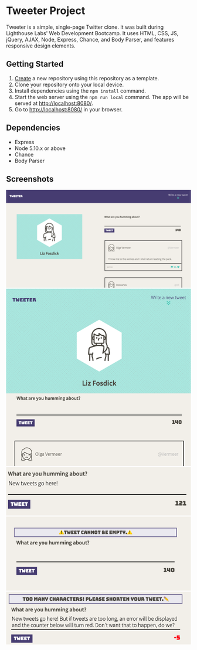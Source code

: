 # Tweeter Project

Tweeter is a simple, single-page Twitter clone. It was built during Lighthouse Labs' Web Development Bootcamp. It uses HTML, CSS, JS, jQuery, AJAX, Node, Express, Chance, and Body Parser, and features responsive design elements.

## Getting Started

1. [Create](https://docs.github.com/en/repositories/creating-and-managing-repositories/creating-a-repository-from-a-template) a new repository using this repository as a template.
2. Clone your repository onto your local device.
3. Install dependencies using the `npm install` command.
3. Start the web server using the `npm run local` command. The app will be served at <http://localhost:8080/>.
4. Go to <http://localhost:8080/> in your browser.

## Dependencies

- Express
- Node 5.10.x or above
- Chance
- Body Parser

## Screenshots

!["Screenshot of 1024px display"](https://github.com/lizfosdick/tweeter/blob/master/docs/1024-display-screenshot.png)
!["Screenshot of responsive tablet display"](https://github.com/lizfosdick/tweeter/blob/master/docs/Responsive-tablet-display.png)
!["Screenshot of new tweet form"](https://github.com/lizfosdick/tweeter/blob/master/docs/New-tweet-form.png)
!["Screenshot of empty tweet error"](https://github.com/lizfosdick/tweeter/blob/master/docs/Empty-tweet-error.png)
!["Screenshot of too many characters error"](https://github.com/lizfosdick/tweeter/blob/master/docs/Too-many-characters-error.png)

